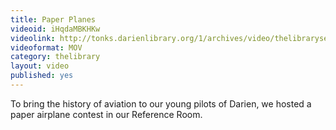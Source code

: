```yaml
---
title: Paper Planes
videoid: iHqdaMBKHKw
videolink: http://tonks.darienlibrary.org/1/archives/video/thelibraryseries/s01e03-tl-paper_airplane_contest.mov
videoformat: MOV
category: thelibrary
layout: video
published: yes
---
```


To bring the history of aviation to our young pilots of Darien, we hosted a paper airplane contest in our Reference Room.